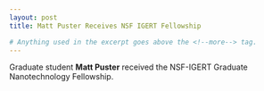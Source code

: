 ```yaml
---
layout: post
title: Matt Puster Receives NSF IGERT Fellowship

# Anything used in the excerpt goes above the <!--more--> tag.
---
```

Graduate student **Matt Puster** received the NSF-IGERT Graduate Nanotechnology Fellowship.

<!--more-->
